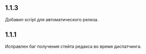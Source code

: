 ## 1.1.3
Добавил script для автоматического релиза.

## 1.1.1
Исправлен баг получения стейта редакса во время диспатчинга.
